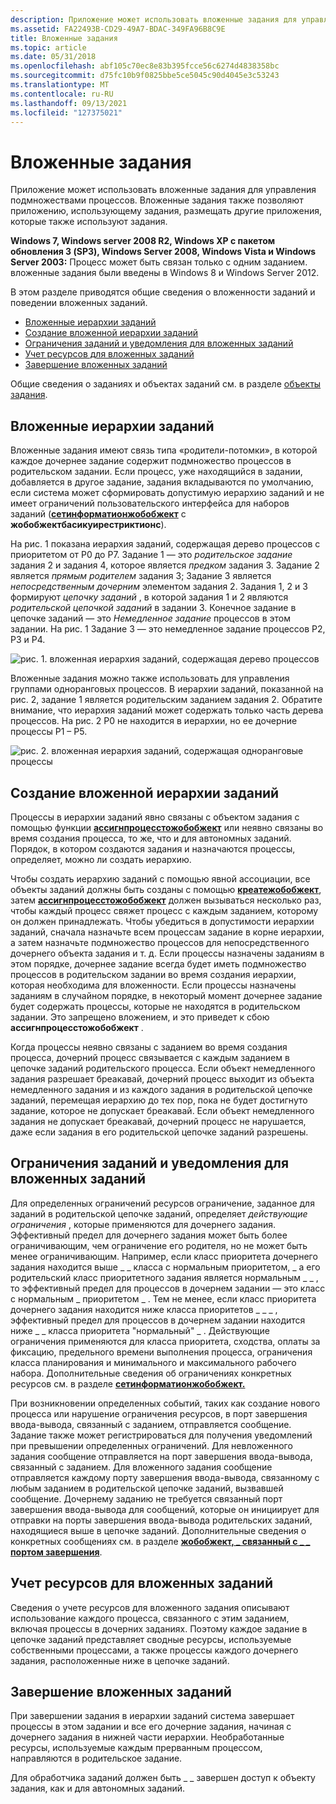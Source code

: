```yaml
---
description: Приложение может использовать вложенные задания для управления подмножествами процессов. Вложенные задания также позволяют приложению, использующему задания, размещать другие приложения, которые также используют задания.
ms.assetid: FA22493B-CD29-49A7-BDAC-349FA96B8C9E
title: Вложенные задания
ms.topic: article
ms.date: 05/31/2018
ms.openlocfilehash: abf105c70ec8e83b395fcce56c6274d4838358bc
ms.sourcegitcommit: d75fc10b9f0825bbe5ce5045c90d4045e3c53243
ms.translationtype: MT
ms.contentlocale: ru-RU
ms.lasthandoff: 09/13/2021
ms.locfileid: "127375021"
---
```

# <a name="nested-jobs"></a>Вложенные задания

Приложение может использовать вложенные задания для управления подмножествами процессов. Вложенные задания также позволяют приложению, использующему задания, размещать другие приложения, которые также используют задания.

**Windows 7, Windows server 2008 R2, Windows XP с пакетом обновления 3 (SP3), Windows Server 2008, Windows Vista и Windows Server 2003:** Процесс может быть связан только с одним заданием. вложенные задания были введены в Windows 8 и Windows Server 2012.

В этом разделе приводятся общие сведения о вложенности заданий и поведении вложенных заданий.

-   [Вложенные иерархии заданий](#nested-job-hierarchies)
-   [Создание вложенной иерархии заданий](#creating-a-nested-job-hierarchy)
-   [Ограничения заданий и уведомления для вложенных заданий](#job-limits-and-notifications-for-nested-jobs)
-   [Учет ресурсов для вложенных заданий](#resource-accounting-for-nested-jobs)
-   [Завершение вложенных заданий](#termination-of-nested-jobs)

Общие сведения о заданиях и объектах заданий см. в разделе [объекты задания](job-objects.md).

## <a name="nested-job-hierarchies"></a>Вложенные иерархии заданий

Вложенные задания имеют связь типа «родители-потомки», в которой каждое дочернее задание содержит подмножество процессов в родительском задании. Если процесс, уже находящийся в задании, добавляется в другое задание, задания вкладываются по умолчанию, если система может сформировать допустимую иерархию заданий и не имеет ограничений пользовательского интерфейса для наборов заданий ([**сетинформатионжобобжект**](/windows/win32/api/jobapi2/nf-jobapi2-setinformationjobobject) с **жобобжектбасикуирестриктионс**).

На рис. 1 показана иерархия заданий, содержащая дерево процессов с приоритетом от P0 до P7. Задание 1 — это *родительское задание* задания 2 и задания 4, которое является *предком* задания 3. Задание 2 является *прямым родителем* задания 3; Задание 3 является *непосредственным дочерним* элементом задания 2. Задания 1, 2 и 3 формируют *цепочку заданий* , в которой задания 1 и 2 являются *родительской цепочкой заданий* в задании 3. Конечное задание в цепочке заданий — это *Немедленное задание* процессов в этом задании. На рис. 1 Задание 3 — это немедленное задание процессов P2, P3 и P4.

![рис. 1. вложенная иерархия заданий, содержащая дерево процессов](images/nested-jobs-a.png)

Вложенные задания можно также использовать для управления группами одноранговых процессов. В иерархии заданий, показанной на рис. 2, задание 1 является родительским заданием задания 2. Обратите внимание, что иерархия заданий может содержать только часть дерева процессов. На рис. 2 P0 не находится в иерархии, но ее дочерние процессы P1 – P5.

![рис. 2. вложенная иерархия заданий, содержащая одноранговые процессы](images/nested-jobs-b.png)

## <a name="creating-a-nested-job-hierarchy"></a>Создание вложенной иерархии заданий

Процессы в иерархии заданий явно связаны с объектом задания с помощью функции [**ассигнпроцесстожобобжект**](/windows/win32/api/jobapi2/nf-jobapi2-assignprocesstojobobject) или неявно связаны во время создания процесса, то же, что и для автономных заданий. Порядок, в котором создаются задания и назначаются процессы, определяет, можно ли создать иерархию.

Чтобы создать иерархию заданий с помощью явной ассоциации, все объекты заданий должны быть созданы с помощью [**креатежобобжект**](/windows/desktop/api/WinBase/nf-winbase-createjobobjecta), затем [**ассигнпроцесстожобобжект**](/windows/win32/api/jobapi2/nf-jobapi2-assignprocesstojobobject) должен вызываться несколько раз, чтобы каждый процесс свяжет процесс с каждым заданием, которому он должен принадлежать. Чтобы убедиться в допустимости иерархии заданий, сначала назначьте всем процессам задание в корне иерархии, а затем назначьте подмножество процессов для непосредственного дочернего объекта задания и т. д. Если процессы назначены заданиям в этом порядке, дочернее задание всегда будет иметь подмножество процессов в родительском задании во время создания иерархии, которая необходима для вложенности. Если процессы назначены заданиям в случайном порядке, в некоторый момент дочернее задание будет содержать процессы, которые не находятся в родительском задании. Это запрещено вложением, и это приведет к сбою **ассигнпроцесстожобобжект** .

Когда процессы неявно связаны с заданием во время создания процесса, дочерний процесс связывается с каждым заданием в цепочке заданий родительского процесса. Если объект немедленного задания разрешает бреакавай, дочерний процесс выходит из объекта немедленного задания и из каждого задания в родительской цепочке заданий, перемещая иерархию до тех пор, пока не будет достигнуто задание, которое не допускает бреакавай. Если объект немедленного задания не допускает бреакавай, дочерний процесс не нарушается, даже если задания в его родительской цепочке заданий разрешены.

## <a name="job-limits-and-notifications-for-nested-jobs"></a>Ограничения заданий и уведомления для вложенных заданий

Для определенных ограничений ресурсов ограничение, заданное для заданий в родительской цепочке заданий, определяет *действующие ограничения* , которые применяются для дочернего задания. Эффективный предел для дочернего задания может быть более ограничивающим, чем ограничение его родителя, но не может быть менее ограничивающим. Например, если класс приоритета дочернего задания находится выше \_ \_ класса с нормальным приоритетом, \_ а его родительский класс приоритетного задания является нормальным \_ \_ , то эффективный предел для процессов в дочернем задании — это класс с нормальным \_ приоритетом \_ . Тем не менее, если класс приоритета дочернего задания находится ниже класса приоритетов \_ \_ \_ , эффективный предел для процессов в дочернем задании находится ниже \_ \_ класса приоритета "нормальный" \_ . Действующие ограничения применяются для класса приоритета, сходства, оплаты за фиксацию, предельного времени выполнения процесса, ограничения класса планирования и минимального и максимального рабочего набора. Дополнительные сведения об ограничениях конкретных ресурсов см. в разделе [ **сетинформатионжобобжект.**](/windows/win32/api/jobapi2/nf-jobapi2-setinformationjobobject)

При возникновении определенных событий, таких как создание нового процесса или нарушение ограничения ресурсов, в порт завершения ввода-вывода, связанный с заданием, отправляется сообщение. Задание также может регистрироваться для получения уведомлений при превышении определенных ограничений. Для невложенного задания сообщение отправляется на порт завершения ввода-вывода, связанный с заданием. Для вложенного задания сообщение отправляется каждому порту завершения ввода-вывода, связанному с любым заданием в родительской цепочке заданий, вызвавшей сообщение. Дочернему заданию не требуется связанный порт завершения ввода-вывода для сообщений, которые он инициирует для отправки на порты завершения ввода-вывода родительских заданий, находящиеся выше в цепочке заданий. Дополнительные сведения о конкретных сообщениях см. в разделе [**жобобжект, \_ связанный с \_ \_ портом завершения**](/windows/desktop/api/WinNT/ns-winnt-jobobject_associate_completion_port).

## <a name="resource-accounting-for-nested-jobs"></a>Учет ресурсов для вложенных заданий

Сведения о учете ресурсов для вложенного задания описывают использование каждого процесса, связанного с этим заданием, включая процессы в дочерних заданиях. Поэтому каждое задание в цепочке заданий представляет сводные ресурсы, используемые собственными процессами, а также процессы каждого дочернего задания, расположенные ниже в цепочке заданий.

## <a name="termination-of-nested-jobs"></a>Завершение вложенных заданий

При завершении задания в иерархии заданий система завершает процессы в этом задании и все его дочерние задания, начиная с дочернего задания в нижней части иерархии. Необработанные ресурсы, используемые каждым прерванным процессом, направляются в родительское задание.

Для обработчика заданий должен быть \_ \_ завершен доступ к объекту задания, как и для автономных заданий.

 

 
